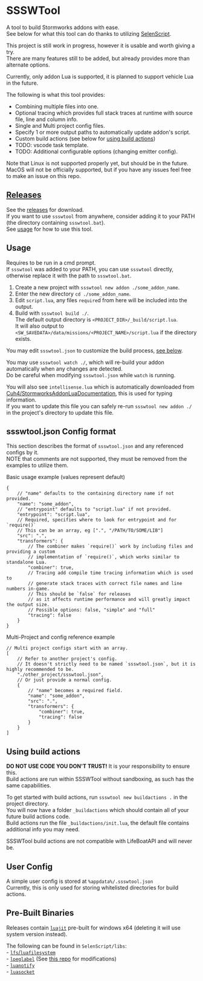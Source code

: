 # SSSWTool
A tool to build Stormworks addons with ease.  
See below for what this tool can do thanks to utilizing [SelenScript](https://github.com/Avril112113/selenscript).  

This project is still work in progress, however it is usable and worth giving a try.  
There are many features still to be added, but already provides more than alternate options.  

Currently, only addon Lua is supported, it is planned to support vehicle Lua in the future.  

The following is what this tool provides:  
- Combining multiple files into one.  
- Optional tracing which provides full stack traces at runtime with source file, line and column info.  
- Single and Multi project config files.  
- Specify 1 or more output paths to automatically update addon's script.  
- Custom build actions (see below for [using build actions](#using-build-actions))  
- TODO: vscode task template.  
- TODO: Additional configurable options (changing emitter config).  

Note that Linux is not supported properly yet, but should be in the future.  
MacOS will not be officially supported, but if you have any issues feel free to make an issue on this repo.  


## [Releases](https://github.com/Avril112113/SSSWTool/releases)
See the [releases](https://github.com/Avril112113/SSSWTool/releases) for download.  
If you want to use `ssswtool` from anywhere, consider adding it to your PATH (the directory containing `ssswtool.bat`).  
See [usage](#Usage) for how to use this tool.  


## Usage
Requires to be run in a cmd prompt.  
If `ssswtool` was added to your PATH, you can use `ssswtool` directly, otherwise replace it with the path to `ssswtool.bat`.  

1. Create a new project with `ssswtool new addon ./some_addon_name`.  
2. Enter the new directory `cd ./some_addon_name`.  
3. Edit `script.lua`, any files `require`d from here will be included into the output.  
4. Build with `ssswtool build ./`.  
   The default output directory is `<PROJECT_DIR>/_build/script.lua`.  
   It will also output to `<SW_SAVEDATA>/data/missions/<PROJECT_NAME>/script.lua` if the directory exists.  

You may edit `ssswtool.json` to customize the build process, [see below](#json-config-format).  

You may use `ssswtool watch ./`, which will re-build your addon automatically when any changes are detected.  
Do be careful when modifying `ssswtool.json` while `watch` is running.  

You will also see `intellisense.lua` which is automatically downloaded from [Cuh4/StormworksAddonLuaDocumentation](https://github.com/Cuh4/StormworksAddonLuaDocumentation/blob/main/docs/intellisense.lua), this is used for typing information.  
If you want to update this file you can safely re-run `ssswtool new addon ./` in the project's directory to update this file.  


## ssswtool.json Config format
This section describes the format of `ssswtool.json` and any referenced configs by it.  
NOTE that comments are not supported, they must be removed from the examples to utilize them.

Basic usage example (values represent default)  
```jsonc
{
	// "name" defaults to the containing directory name if not provided.
	"name": "some_addon",
	// "entrypoint" defaults to "script.lua" if not provided.
	"entrypoint": "script.lua",
	// Required, specifies where to look for entrypoint and for `require()`
	// This can be an array, eg [".", "/PATH/TO/SOME/LIB"]
	"src": ".",
	"transformers": {
		// The combiner makes `require()` work by including files and providing a custom
		// implementation of `require()`, which works similar to standalone Lua.
		"combiner": true,
		// Tracing add compile time tracing information which is used to
		// generate stack traces with correct file names and line numbers in-game.
		// This should be `false` for releases
		// as it affects runtime performance and will greatly impact the output size.
		// Possible options: false, "simple" and "full"
		"tracing": false
	}
}
```

Multi-Project and config reference example
```jsonc
// Multi project configs start with an array.
[
	// Refer to another project's config.
	// It doesn't strictly need to be named `ssswtool.json`, but it is highly recommended to be.
	"./other_project/ssswtool.json",
	// Or just provide a normal config.
	{
		// "name" becomes a required field.
		"name": "some_addon",
		"src": ".",
		"transformers": {
			"combiner": true,
			"tracing": false
		}
	}
]
```


## Using build actions
**DO NOT USE CODE YOU DON'T TRUST!** It is your responsibility to ensure this.  
Build actions are run within SSSWTool without sandboxing, as such has the same capabilities.  

To get started with build actions, run `ssswtool new buildactions .` in the project directory.  
You will now have a folder `_buildactions` which should contain all of your future build actions code.  
Build actions run the file `_buildactions/init.lua`, the default file contains additional info you may need.  

SSSWTool build actions are not compatible with LifeBoatAPI and will never be.  


## User Config
A simple user config is stored at `%appdata%/.ssswtool.json`  
Currently, this is only used for storing whitelisted directories for build actions.  


## Pre-Built Binaries
Releases contain [`luajit`](https://luajit.org/) pre-built for windows x64 (deleting it will use system version instead).  

The following can be found in `SelenScript/libs`:  
\- [`lfs`/`luafilesystem`](https://luarocks.org/modules/hisham/luafilesystem)  
\- [`lpeglabel`](https://luarocks.org/modules/sergio-medeiros/lpeglabel) (See [this repo](https://github.com/Avril112113/lpeglabel) for modifications)  
\- [`luanotify`](https://github.com/Avril112113/luanotify)  
\- [`luasocket`](https://luarocks.org/modules/luasocket/luasocket)  
